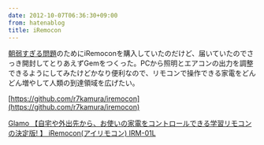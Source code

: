 ```yaml
---
date: 2012-10-07T06:36:30+09:00
from: hatenablog
title: iRemocon
---
```

[朝弱すぎる問題](http://r7kamura.hatenablog.com/entry/2012/10/07/013646)のためにiRemoconを購入していたのだけど、届いていたのでさっき開封してとりあえずGemをつくった。PCから照明とエアコンの出力を調整できるようにしてみたけどかなり便利なので、リモコンで操作できる家電をどんどん増やして人類の到達領域を広げたい。

[https://github.com/r7kamura/iremocon](https://github.com/r7kamura/iremocon)

[Glamo 【自宅や外出先から、お使いの家電をコントロールできる学習リモコンの決定版! 】 iRemocon(アイリモコン) IRM-01L](http://www.amazon.co.jp/exec/obidos/ASIN/B0053BXBVG/r7kamura07-22/)